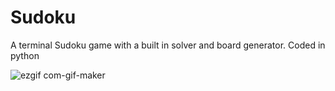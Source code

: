 # Sudoku
A terminal Sudoku game with a built in solver and board generator. Coded in python


![ezgif com-gif-maker](https://user-images.githubusercontent.com/59292592/178360172-02a43ef7-4ca3-421d-b7ca-e2c216ca12aa.gif)
